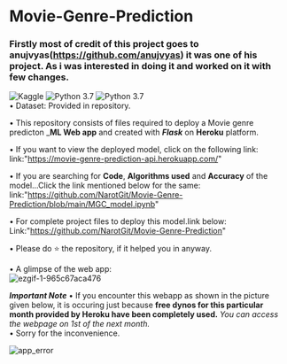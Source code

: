 # Movie-Genre-Prediction


### Firstly most of credit of this project goes to anujvyas(https://github.com/anujvyas) it was one of his project. As i was interested in doing it and worked on it with few changes.<br>
![Kaggle](https://img.shields.io/badge/Dataset-Kaggle-blue.svg) ![Python 3.7](https://img.shields.io/badge/Python-3.7-brightgreen.svg) ![Python 3.7](https://img.shields.io/badge/Library-NLTK%203.5-red)<br>
• Dataset: Provided in repository.

• This repository consists of files required to deploy a Movie genre predicton  ___ML Web app__  and created with ___Flask___ on __Heroku__ platform.

• If you want to view the deployed model, click on the following link:<br>
link:"https://movie-genre-prediction-api.herokuapp.com/"

• If you are searching for __Code__, __Algorithms used__ and __Accuracy__ of the model...Click the link mentioned below for the same:
link:"https://github.com/NarotGit/Movie-Genre-Prediction/blob/main/MGC_model.ipynb"

• For complete project files to deploy this model.link below:<br>
Link:"https://github.com/NarotGit/Movie-Genre-Prediction"

•  Please do ⭐ the repository, if it helped you in anyway.

• A glimpse of the web app:<br>
![ezgif-1-965c67aca476](https://user-images.githubusercontent.com/76248668/102700991-70bee700-4278-11eb-8889-470e29d3b0dc.gif)




___Important Note___
• If you encounter this webapp as shown in the picture given below, it is occuring just because **free dynos for this particular month provided by Heroku have been completely used.** _You can access the webpage on 1st of the next month._<br />
• Sorry for the inconvenience.

![app_error](https://user-images.githubusercontent.com/76248668/102699437-abba1e00-426a-11eb-994e-a1790aeb3fc2.png)
